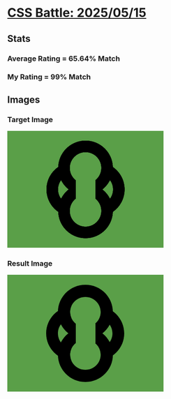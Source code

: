 # [CSS Battle: 2025/05/15](https://cssbattle.dev/play/8TjzzhXBIKN8k7qsUtdn)

## Stats

### Average Rating = 65.64% Match

### My Rating = 99% Match

## Images

### Target Image

![](./images/target.png)

### Result Image

![](./images/result.png)
